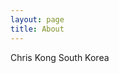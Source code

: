 ```yaml
---
layout: page
title: About
---
```

<link rel="stylesheet" href="style.css">

Chris Kong 
South Korea
